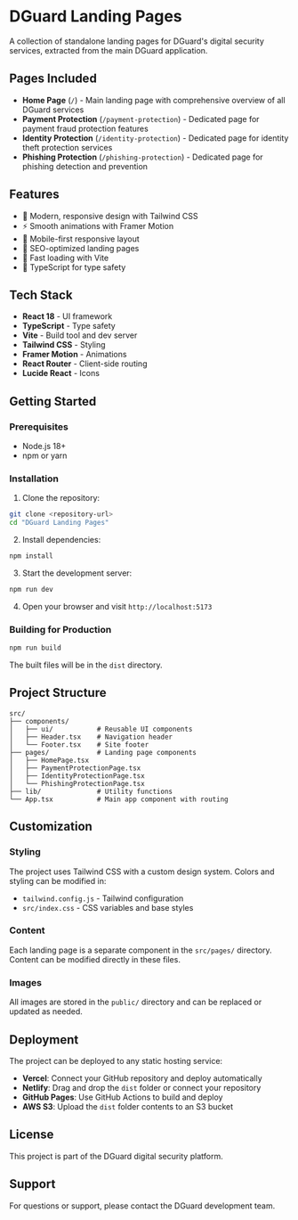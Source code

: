 # DGuard Landing Pages

A collection of standalone landing pages for DGuard's digital security services, extracted from the main DGuard application.

## Pages Included

- **Home Page** (`/`) - Main landing page with comprehensive overview of all DGuard services
- **Payment Protection** (`/payment-protection`) - Dedicated page for payment fraud protection features
- **Identity Protection** (`/identity-protection`) - Dedicated page for identity theft protection services
- **Phishing Protection** (`/phishing-protection`) - Dedicated page for phishing detection and prevention

## Features

- 🎨 Modern, responsive design with Tailwind CSS
- ⚡ Smooth animations with Framer Motion
- 📱 Mobile-first responsive layout
- 🎯 SEO-optimized landing pages
- 🚀 Fast loading with Vite
- 🔧 TypeScript for type safety

## Tech Stack

- **React 18** - UI framework
- **TypeScript** - Type safety
- **Vite** - Build tool and dev server
- **Tailwind CSS** - Styling
- **Framer Motion** - Animations
- **React Router** - Client-side routing
- **Lucide React** - Icons

## Getting Started

### Prerequisites

- Node.js 18+ 
- npm or yarn

### Installation

1. Clone the repository:
```bash
git clone <repository-url>
cd "DGuard Landing Pages"
```

2. Install dependencies:
```bash
npm install
```

3. Start the development server:
```bash
npm run dev
```

4. Open your browser and visit `http://localhost:5173`

### Building for Production

```bash
npm run build
```

The built files will be in the `dist` directory.

## Project Structure

```
src/
├── components/
│   ├── ui/           # Reusable UI components
│   ├── Header.tsx    # Navigation header
│   └── Footer.tsx    # Site footer
├── pages/            # Landing page components
│   ├── HomePage.tsx
│   ├── PaymentProtectionPage.tsx
│   ├── IdentityProtectionPage.tsx
│   └── PhishingProtectionPage.tsx
├── lib/              # Utility functions
└── App.tsx           # Main app component with routing
```

## Customization

### Styling
The project uses Tailwind CSS with a custom design system. Colors and styling can be modified in:
- `tailwind.config.js` - Tailwind configuration
- `src/index.css` - CSS variables and base styles

### Content
Each landing page is a separate component in the `src/pages/` directory. Content can be modified directly in these files.

### Images
All images are stored in the `public/` directory and can be replaced or updated as needed.

## Deployment

The project can be deployed to any static hosting service:

- **Vercel**: Connect your GitHub repository and deploy automatically
- **Netlify**: Drag and drop the `dist` folder or connect your repository
- **GitHub Pages**: Use GitHub Actions to build and deploy
- **AWS S3**: Upload the `dist` folder contents to an S3 bucket

## License

This project is part of the DGuard digital security platform.

## Support

For questions or support, please contact the DGuard development team.